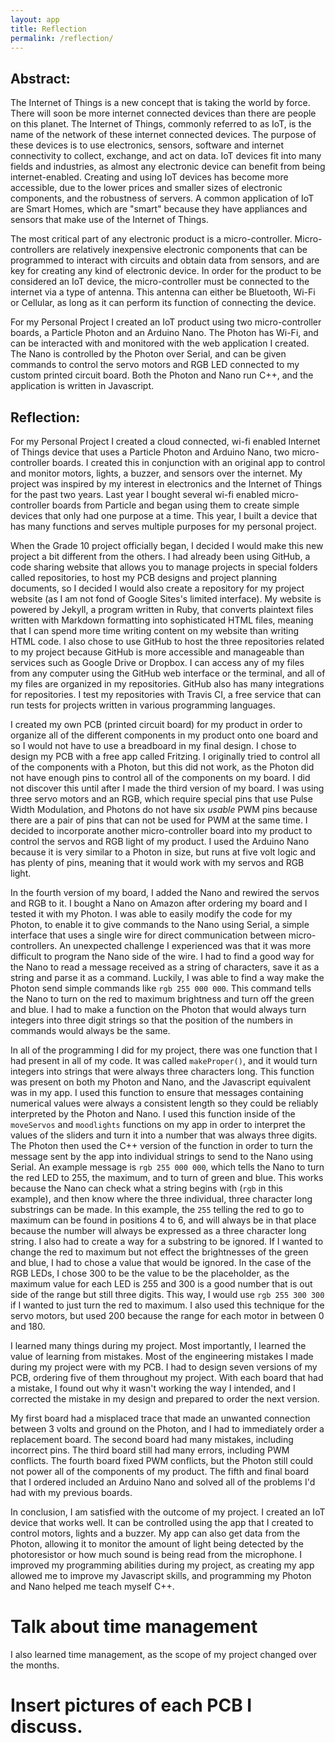 ```yaml
---
layout: app
title: Reflection
permalink: /reflection/
---
```


Abstract:
---
The Internet of Things is a new concept that is taking the world by force.  There will soon be more internet connected devices than there are people on this planet.  The Internet of Things, commonly referred to as IoT, is the name of the network of these internet connected devices.  The purpose of these devices is to use electronics, sensors, software and internet connectivity to collect, exchange, and act on data.  IoT devices fit into many fields and industries, as almost any electronic device can benefit from being internet-enabled.  Creating and using IoT devices has become more accessible, due to the lower prices and smaller sizes of electronic components, and the robustness of servers. A common application of IoT are Smart Homes, which are "smart" because they have appliances and sensors that make use of the Internet of Things.

The most critical part of any electronic product is a micro-controller.  Micro-controllers are relatively inexpensive electronic components that can be programmed to interact with circuits and obtain data from sensors, and are key for creating any kind of electronic device.  In order for the product to be considered an IoT device, the micro-controller must be connected to the internet via a type of antenna.  This antenna can either be Bluetooth, Wi-Fi or Cellular, as long as it can perform its function of connecting the device.

For my Personal Project I created an IoT product using two micro-controller boards, a Particle Photon and an Arduino Nano.  The Photon has Wi-Fi, and can be interacted with and monitored with the web application I created.  The Nano is controlled by the Photon over Serial, and can be given commands to control the servo motors and RGB LED connected to my custom printed circuit board.  Both the Photon and Nano run C++, and the application is written in Javascript.






Reflection:
---
For my Personal Project I created a cloud connected, wi-fi enabled Internet of Things device that uses a Particle Photon and Arduino Nano, two micro-controller boards.  I created this in conjunction with an original app to control and monitor motors, lights, a buzzer, and sensors over the internet. My project was inspired by my interest in electronics and the Internet of Things for the past two years.  Last year I bought several wi-fi enabled micro-controller boards from Particle and began using them to create simple devices that only had one purpose at a time.  This year, I built a device that has many functions and serves multiple purposes for my personal project.

When the Grade 10 project officially began, I decided I would make this new project a bit different from the others.  I had already been using GitHub, a code sharing website that allows you to manage projects in special folders called repositories, to host my PCB designs and project planning documents, so I decided I would also create a repository for my project website (as I am not fond of Google Sites's limited interface).  My website is powered by Jekyll, a program written in Ruby, that converts plaintext files written with Markdown formatting into sophisticated HTML files, meaning that I can spend more time writing content on my website than writing HTML code.  I also chose to use GitHub to host the three repositories related to my project because GitHub is more accessible and manageable than services such as Google Drive or Dropbox.  I can access any of my files from any computer using the GitHub web interface or the terminal, and all of my files are organized in my repositories.  GitHub also has many integrations for repositories.  I test my repositories with Travis CI, a free service that can run tests for projects written in various programming languages.

I created my own PCB (printed circuit board) for my product in order to organize all of the different components in my product onto one board and so I would not have to use a breadboard in my final design.  I chose to design my PCB with a free app called Fritzing.  I originally tried to control all of the components with a Photon, but this did not work, as the Photon did not have enough pins to control all of the components on my board.  I did not discover this until after I made the third version of my board.  I was using three servo motors and an RGB, which require special pins that use Pulse Width Modulation, and Photons do not have six *usable* PWM pins because there are a pair of pins that can not be used for PWM at the same time.  I decided to incorporate another micro-controller board into my product to control the servos and RGB light of my product.  I used the Arduino Nano because it is very similar to a Photon in size, but runs at five volt logic and has plenty of pins, meaning that it would work with my servos and RGB light.

In the fourth version of my board, I added the Nano and rewired the servos and RGB to it.  I bought a Nano on Amazon after ordering my board and I tested it with my Photon.  I was able to easily modify the code for my Photon, to enable it to give commands to the Nano using Serial, a simple interface that uses a single wire for direct communication between micro-controllers. An unexpected challenge I experienced was that it was more difficult to program the Nano side of the wire.  I had to find a good way for the Nano to read a message received as a string of characters, save it as a string and parse it as a command.  Luckily, I was able to find a way make the Photon send simple commands like `rgb 255 000 000`. This command tells the Nano to turn on the red to maximum brightness and turn off the green and blue.  I had to make a function on the Photon that would always turn integers into three digit strings so that the position of the numbers in commands would always be the same.

In all of the programming I did for my project, there was one function that I had present in all of my code.  It was called `makeProper()`, and it would turn integers into strings that were always three characters long.  This function was present on both my Photon and Nano, and the Javascript equivalent was in my app.  I used this function to ensure that messages containing numerical values were always a consistent length so they could be reliably interpreted by the Photon and Nano.  I used this function inside of the `moveServos` and `moodlights` functions on my app in order to interpret the values of the sliders and turn it into a number that was always three digits.  The Photon then used the C++ version of the function in order to turn the message sent by the app into individual strings to send to the Nano using Serial.  An example message is `rgb 255 000 000`, which tells the Nano to turn the red LED to 255, the maximum, and to turn of green and blue.  This works because the Nano can check what a string begins with (`rgb` in this example), and then know where the three individual, three character long substrings can be made.  In this example, the `255` telling the red to go to maximum can be found in positions 4 to 6, and will always be in that place because the number will always be expressed as a three character long string.  I also had to create a way for a substring to be ignored.  If I wanted to change the red to maximum but not effect the brightnesses of the green and blue, I had to chose a value that would be ignored.  In the case of the RGB LEDs, I chose 300 to be the value to be the placeholder, as the maximum value for each LED is 255 and 300 is a good number that is out side of the range but still three digits.  This way, I would use `rgb 255 300 300` if I wanted to just turn the red to maximum.  I also used this technique for the servo motors, but used 200 because the range for each motor in between 0 and 180.

I learned many things during my project.  Most importantly, I learned the value of learning from mistakes.  Most of the engineering mistakes I made during my project were with my PCB.  I had to design seven versions of my PCB, ordering five of them throughout my project.  With each board that had a mistake, I found out why it wasn't working the way I intended, and I corrected the mistake in my design and prepared to order the next version.

My first board had a misplaced trace that made an unwanted connection between 3 volts and ground on the Photon, and I had to immediately order a replacement board.  The second board had many mistakes, including incorrect pins.  The third board still had many errors, including PWM conflicts.  The fourth board fixed PWM conflicts, but the Photon still could not power all of the components of my product.  The fifth and final board that I ordered included an Arduino Nano and solved all of the problems I'd had with my previous boards.

In conclusion, I am satisfied with the outcome of my project.  I created an IoT device that works well.  It can be controlled using the app that I created to control motors, lights and a buzzer.  My app can also get data from the Photon, allowing it to monitor the amount of light being detected by the photoresistor or how much sound is being read from the microphone.  I improved my programming abilities during my project, as creating my app allowed me to improve my Javascript skills, and programming my Photon and Nano helped me teach myself C++.

# Talk about time management
I also learned time management, as the scope of my project changed over the months.

# Insert pictures of each PCB I discuss.
